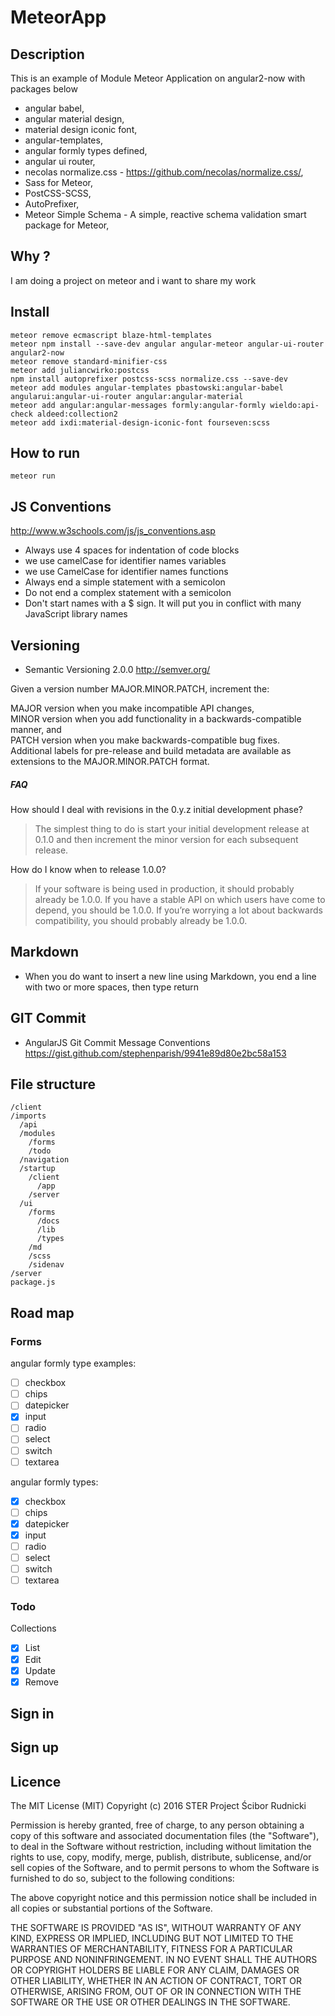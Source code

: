 # MeteorApp

## Description

This is an example of Module Meteor Application on angular2-now with packages below
- angular babel,
- angular material design,
- material design iconic font,
- angular-templates,
- angular formly types defined,
- angular ui router,
- necolas normalize.css - https://github.com/necolas/normalize.css/,
- Sass for Meteor,
- PostCSS-SCSS,
- AutoPrefixer,
- Meteor Simple Schema - A simple, reactive schema validation smart package for Meteor,

## Why ?

I am doing a project on meteor and i want to share my work

## Install
```
meteor remove ecmascript blaze-html-templates
meteor npm install --save-dev angular angular-meteor angular-ui-router angular2-now
meteor remove standard-minifier-css
meteor add juliancwirko:postcss
npm install autoprefixer postcss-scss normalize.css --save-dev
meteor add modules angular-templates pbastowski:angular-babel angularui:angular-ui-router angular:angular-material
meteor add angular:angular-messages formly:angular-formly wieldo:api-check aldeed:collection2
meteor add ixdi:material-design-iconic-font fourseven:scss
```

## How to run
```
meteor run
```

## JS Conventions
http://www.w3schools.com/js/js_conventions.asp
- Always use 4 spaces for indentation of code blocks
- we use camelCase for identifier names variables
- we use CamelCase for identifier names functions
- Always end a simple statement with a semicolon
- Do not end a complex statement with a semicolon
- Don't start names with a $ sign. It will put you in conflict with many JavaScript library names

## Versioning
- Semantic Versioning 2.0.0 http://semver.org/

Given a version number MAJOR.MINOR.PATCH, increment the:  

MAJOR version when you make incompatible API changes,  
MINOR version when you add functionality in a backwards-compatible manner, and  
PATCH version when you make backwards-compatible bug fixes.  
Additional labels for pre-release and build metadata are available as extensions to the MAJOR.MINOR.PATCH format.

##### FAQ
How should I deal with revisions in the 0.y.z initial development phase?  
>The simplest thing to do is start your initial development release at 0.1.0 and then increment the minor version for each subsequent release.

How do I know when to release 1.0.0?

>If your software is being used in production, it should probably already be 1.0.0. If you have a stable API on which users have come to depend, you should be 1.0.0. If you’re worrying a lot about backwards compatibility, you should probably already be 1.0.0.

## Markdown
- When you do want to insert a new line using Markdown, you end a line with two or more spaces, then type return

## GIT Commit
- AngularJS Git Commit Message Conventions https://gist.github.com/stephenparish/9941e89d80e2bc58a153

## File structure
```
/client
/imports
  /api
  /modules
    /forms
    /todo
  /navigation
  /startup
    /client
      /app
    /server
  /ui
    /forms
      /docs
      /lib
      /types
    /md
    /scss
    /sidenav
/server
package.js
```

## Road map

### Forms
angular formly type examples:
- [ ] checkbox
- [ ] chips
- [ ] datepicker
- [x] input
- [ ] radio
- [ ] select
- [ ] switch
- [ ] textarea

angular formly types:
- [x] checkbox
- [ ] chips
- [x] datepicker
- [x] input
- [ ] radio
- [ ] select
- [ ] switch
- [ ] textarea

### Todo
Collections
- [x] List
- [x] Edit
- [x] Update
- [x] Remove

## Sign in
## Sign up

## Licence

The MIT License (MIT)
Copyright (c) 2016 STER Project Ścibor Rudnicki

Permission is hereby granted, free of charge, to any person obtaining a copy of this software and associated documentation files (the "Software"), to deal in the Software without restriction, including without limitation the rights to use, copy, modify, merge, publish, distribute, sublicense, and/or sell copies of the Software, and to permit persons to whom the Software is furnished to do so, subject to the following conditions:

The above copyright notice and this permission notice shall be included in all copies or substantial portions of the Software.

THE SOFTWARE IS PROVIDED "AS IS", WITHOUT WARRANTY OF ANY KIND, EXPRESS OR IMPLIED, INCLUDING BUT NOT LIMITED TO THE WARRANTIES OF MERCHANTABILITY, FITNESS FOR A PARTICULAR PURPOSE AND NONINFRINGEMENT. IN NO EVENT SHALL THE AUTHORS OR COPYRIGHT HOLDERS BE LIABLE FOR ANY CLAIM, DAMAGES OR OTHER LIABILITY, WHETHER IN AN ACTION OF CONTRACT, TORT OR OTHERWISE, ARISING FROM, OUT OF OR IN CONNECTION WITH THE SOFTWARE OR THE USE OR OTHER DEALINGS IN THE SOFTWARE.
